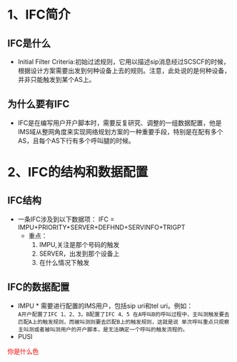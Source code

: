 # 1、IFC简介

  ## IFC是什么
   * Initial Filter Criteria:初始过滤规则，它用以描述sip消息经过SCSCF的时候，根据设计方案需要出发到何种设备上去的规则。注意，此处说的是何种设备，并非只能触发到某个AS上。
  ## 为什么要有IFC
   * IFC是在编写用户开户脚本时，需要反复研究、调整的一组数据配置，他是IMS域从整网角度来实现网络规划方案的一种重要手段，特别是在配有多个AS，且每个AS下行有多个呼叫腿的时候。
    
    
# 2、IFC的结构和数据配置

  ## IFC结构
   * 一条IFC涉及到以下数据项：
      IFC = IMPU+PRIORITY+SERVER+DEFHND+SERVINFO+TRIGPT
     * 重点：
       1. IMPU,关注是那个号码的触发
       2. SERVER，出发到那个设备上
       3. 在什么情况下触发
       
  ## IFC的数据配置
   * IMPU
    * 需要进行配置的IMS用户，包括sip uri和tel uri。例如：<BR>
    ```
        A开户配置了IFC 1、2、3，B配置了IFC 4、5
        在A呼叫B的呼叫过程中，主叫测触发要去匹配A上的触发规则，而被叫测则要去匹配B上的触发规则，这就是说
        单次呼叫重点只观察主叫测或者被叫测用户的开户脚本，是无法确定一个呼叫的触发流程的。
    ```
  * PUSI
  
  
<font color=red>你是什么色</font>
